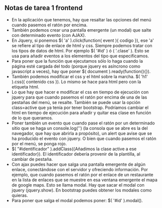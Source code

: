 ## Notas de tarea 1 frontend
* En la aplicación que tenemos, hay que resaltar las opciones del menú cuando pasemos el ratón por encima.
* También podemos crear una pantalla emergente (un modal) que salte con determinado evento (con AJAX).
* En Jquery, si ponemos $( 'a' ).click(function( event ){ codigo }), ese 'a' se refiere al tipo de enlace de html y css. Siempre podemos tratar con los tipos de datos de html. Por ejemplo $( '#id' ) ó ( '.clase' ). Esto se usa para añadir eventos a los elementos del tipo que especificamos.
* Para poner que la función que ejecutamos sólo lo haga cuando la página esté cargada del todo (porque jquery es asíncrono como javascript a veces), hay que poner $( document ).ready(function(){}).
* También podemos modificar el css y el html sobre la marcha. $( 'h1' ).css({ contenido css }). Lo mismo se hace para html pero con la etiqueta html.
* Lo que hay que hacer e modificar el css en tiempo de ejecución con jquery para que cuando pasemos el ratón por encima de una de las pestañas del menú, se resalte. También se puede usar la opción class=active que ya tenía por tener bootstrap. Podríamos cambiar el html en tiempo de ejecución para añadir y quitar esa clase en función de lo que queramos.
* Poner también un evento que cuando pase el ratón por un determinado sitio que se haga un console.log('') (la consola que se abre es la del navegador, que hay que abrirla a propósito), un alert que avise que se ha producido el evento con jquery. O bien que cuando pasemos el ratón por el menú, se ponga rojo.
* $( "#identificador" ).addClass({Añadimos la clase active a ese identificador}). El identificador debería provenir de la plantilla, al cambiar de pestaña.
* Con ajax puedes hacer que salga una pantalla emergente de algún enlace, conectándose con el servidor y ofreciendo información. Por ejemplo, que cuando pasemos el ratón por el enlace de un restaurante en la lista de enlaces que se muestre en esa ventana emergente el mapa de google maps. Esto se llama modal. Hay que sacar el modal con jquery (jquery.show). En bootstrap puedes obtener los modales como quieras.
* Para poner que salga el modal podemos poner: $( '#id' ).modal().
